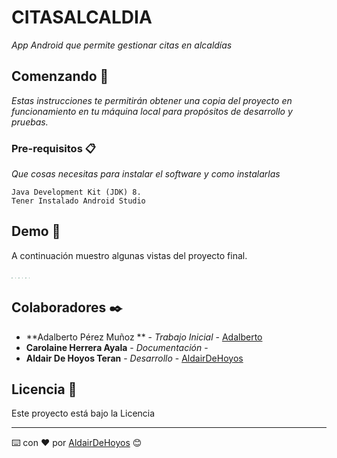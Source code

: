 # CITASALCALDIA

_App Android que permite gestionar citas en alcaldías_

## Comenzando 🚀

_Estas instrucciones te permitirán obtener una copia del proyecto en funcionamiento en tu máquina local para propósitos de desarrollo y pruebas._


### Pre-requisitos 📋

_Que cosas necesitas para instalar el software y como instalarlas_

```
Java Development Kit (JDK) 8.
Tener Instalado Android Studio
```

## Demo 📖

A continuación muestro algunas vistas del proyecto final.

<img src="C:\Users\dehoyos\Documents\AndroidProjects\CitasAlcaldia\app\recursos\iniciar sesion.jpg" style="zoom:10%;" /> <img src="C:\Users\dehoyos\Documents\AndroidProjects\CitasAlcaldia\app\recursos\principal.jpg" style="zoom:10%;" />  <img src="C:\Users\dehoyos\Documents\AndroidProjects\CitasAlcaldia\app\recursos\registro.jpg" style="zoom:10%;" /> <img src="C:\Users\dehoyos\Documents\AndroidProjects\CitasAlcaldia\app\recursos\apartarcita.png" style="zoom:10%;" /> <img src="C:\Users\dehoyos\Documents\AndroidProjects\CitasAlcaldia\app\recursos\citas.png" style="zoom:10%;" /> <img src="C:\Users\dehoyos\Documents\AndroidProjects\CitasAlcaldia\app\recursos\horarios.png" style="zoom:10%;" /> 



## Colaboradores ✒️

* **Adalberto Pérez Muñoz ** - *Trabajo Inicial* - [Adalberto](https://github.com/Adseg-perez)
* **Carolaine Herrera Ayala** - *Documentación* - 
* **Aldair De Hoyos Teran** - *Desarrollo* - [AldairDeHoyos](https://github.com/dehoyos9804)

## Licencia 📄

Este proyecto está bajo la Licencia 



---
⌨️ con ❤️ por [AldairDeHoyos](https://github.com/dehoyos9804) 😊
